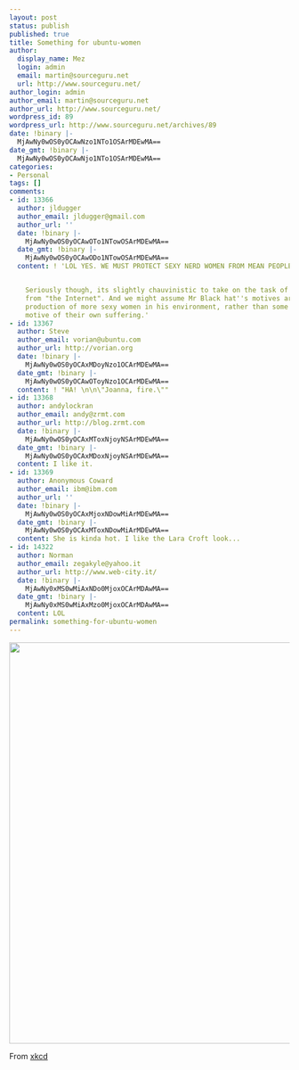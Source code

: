```yaml
---
layout: post
status: publish
published: true
title: Something for ubuntu-women
author:
  display_name: Mez
  login: admin
  email: martin@sourceguru.net
  url: http://www.sourceguru.net/
author_login: admin
author_email: martin@sourceguru.net
author_url: http://www.sourceguru.net/
wordpress_id: 89
wordpress_url: http://www.sourceguru.net/archives/89
date: !binary |-
  MjAwNy0wOS0yOCAwNzo1NTo1OSArMDEwMA==
date_gmt: !binary |-
  MjAwNy0wOS0yOCAwNjo1NTo1OSArMDEwMA==
categories:
- Personal
tags: []
comments:
- id: 13366
  author: jldugger
  author_email: jldugger@gmail.com
  author_url: ''
  date: !binary |-
    MjAwNy0wOS0yOCAwOTo1NTowOSArMDEwMA==
  date_gmt: !binary |-
    MjAwNy0wOS0yOCAwODo1NTowOSArMDEwMA==
  content: ! 'LOL YES. WE MUST PROTECT SEXY NERD WOMEN FROM MEAN PEOPLE.


    Seriously though, its slightly chauvinistic to take on the task of defending women
    from "the Internet". And we might assume Mr Black hat''s motives are simply the
    production of more sexy women in his environment, rather than some altruistic
    motive of their own suffering.'
- id: 13367
  author: Steve
  author_email: vorian@ubuntu.com
  author_url: http://vorian.org
  date: !binary |-
    MjAwNy0wOS0yOCAxMDoyNzo1OCArMDEwMA==
  date_gmt: !binary |-
    MjAwNy0wOS0yOCAwOToyNzo1OCArMDEwMA==
  content: ! "HA! \n\n\"Joanna, fire.\""
- id: 13368
  author: andylockran
  author_email: andy@zrmt.com
  author_url: http://blog.zrmt.com
  date: !binary |-
    MjAwNy0wOS0yOCAxMToxNjoyNSArMDEwMA==
  date_gmt: !binary |-
    MjAwNy0wOS0yOCAxMDoxNjoyNSArMDEwMA==
  content: I like it.
- id: 13369
  author: Anonymous Coward
  author_email: ibm@ibm.com
  author_url: ''
  date: !binary |-
    MjAwNy0wOS0yOCAxMjoxNDowMiArMDEwMA==
  date_gmt: !binary |-
    MjAwNy0wOS0yOCAxMToxNDowMiArMDEwMA==
  content: She is kinda hot. I like the Lara Croft look...
- id: 14322
  author: Norman
  author_email: zegakyle@yahoo.it
  author_url: http://www.web-city.it/
  date: !binary |-
    MjAwNy0xMS0wMiAxNDo0MjoxOCArMDAwMA==
  date_gmt: !binary |-
    MjAwNy0xMS0wMiAxMzo0MjoxOCArMDAwMA==
  content: LOL
permalink: something-for-ubuntu-women
---
```

<p><img src="http://imgs.xkcd.com/comics/pix_plz.png" height="720" width="517" /></p>
<p>From <a href="http://xkcd.com/322/">xkcd</a></p>

